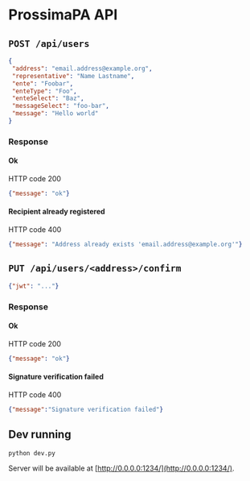 # ProssimaPA API

## `POST /api/users` 
```json
{
 "address": "email.address@example.org",
 "representative": "Name Lastname",
 "ente": "Foobar",
 "enteType": "Foo",
 "enteSelect": "Baz",
 "messageSelect": "foo-bar",
 "message": "Hello world"
}
```

### Response
#### Ok
HTTP code 200
```json
{"message": "ok"}
```
#### Recipient already registered
HTTP code 400
```json
{"message": "Address already exists 'email.address@example.org'"}
```

## `PUT /api/users/<address>/confirm`
```json
{"jwt": "..."}
```

### Response
#### Ok
HTTP code 200
```json
{"message": "ok"}
```
#### Signature verification failed
HTTP code 400
```json
{"message":"Signature verification failed"}
```

## Dev running

```sh
python dev.py
```

Server will be available at [http://0.0.0.0:1234/](http://0.0.0.0:1234/).
